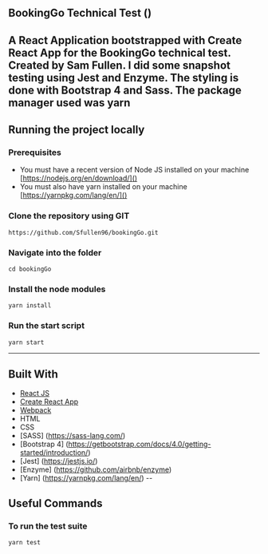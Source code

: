 ## BookingGo Technical Test ([]())
A React Application bootstrapped with Create React App for the BookingGo technical test.
Created by Sam Fullen.
I did some snapshot testing using Jest and Enzyme.
The styling is done with Bootstrap 4 and Sass.
The package manager used was yarn
---
## Running the project locally
### Prerequisites
- You must have a recent version of Node JS installed on your machine [https://nodejs.org/en/download/]()
- You must also have yarn installed on your machine [https://yarnpkg.com/lang/en/]()

### Clone the repository using GIT
```
https://github.com/Sfullen96/bookingGo.git
```

### Navigate into the folder
```
cd bookingGo
```
### Install the node modules
```
yarn install
```
### Run the start script
```
yarn start
```
---
## Built With
- [React JS](https://reactjs.org/)
- [Create React App](https://github.com/facebook/create-react-app)
- [Webpack](https://webpack.js.org/)
- HTML
- CSS
- [SASS] (https://sass-lang.com/)
- [Bootstrap 4] (https://getbootstrap.com/docs/4.0/getting-started/introduction/)
- [Jest] (https://jestjs.io/)
- [Enzyme] (https://github.com/airbnb/enzyme)
- [Yarn] (https://yarnpkg.com/lang/en/)
--
## Useful Commands
### To run the test suite
```
yarn test
```